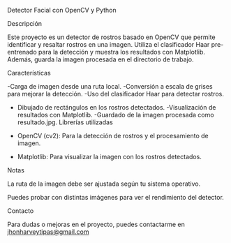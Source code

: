 Detector Facial con OpenCV y Python

Descripción

Este proyecto es un detector de rostros basado en OpenCV que permite identificar y resaltar rostros en una imagen. Utiliza el clasificador Haar pre-entrenado para la detección y muestra los resultados con Matplotlib. Además, guarda la imagen procesada en el directorio de trabajo.

Características

-Carga de imagen desde una ruta local.
-Conversión a escala de grises para mejorar la detección.
-Uso del clasificador Haar para detectar rostros.
- Dibujado de rectángulos en los rostros detectados. 
-Visualización de resultados con Matplotlib.
-Guardado de la imagen procesada como resultado.jpg.
Librerías utilizadas

- OpenCV (cv2): Para la detección de rostros y el procesamiento de imagen.
- Matplotlib: Para visualizar la imagen con los rostros detectados.

Notas

La ruta de la imagen debe ser ajustada según tu sistema operativo.

Puedes probar con distintas imágenes para ver el rendimiento del detector.

Contacto

Para dudas o mejoras en el proyecto, puedes contactarme en jhonharveytipas@gmail.com
